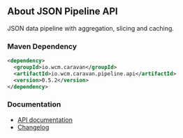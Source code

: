 ## About JSON Pipeline API

JSON data pipeline with aggregation, slicing and caching.


### Maven Dependency

```xml
<dependency>
  <groupId>io.wcm.caravan</groupId>
  <artifactId>io.wcm.caravan.pipeline.api</artifactId>
  <version>0.5.2</version>
</dependency>
```

### Documentation

* [API documentation][apidocs]
* [Changelog][changelog]


[apidocs]: apidocs/
[changelog]: changes-report.html
